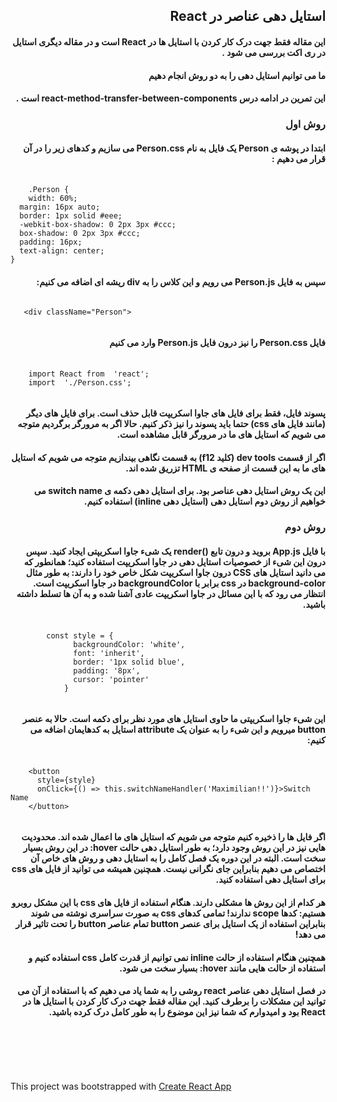 
<div dir="rtl">  
    <p><h2>استایل دهی عناصر در React</h2></p>  
    <p><h4>این مقاله فقط جهت درک کار کردن با استایل ها در React است و در مقاله دیگری استایل در ری اکت بررسی می شود .</h4></p>  
    <p><h4>ما می توانیم استایل دهی را به دو روش انجام دهیم</h4></p>  
    <p><h4>این تمرین در ادامه درس react-method-transfer-between-components است .</h4></p>
        <p><h3>روش اول</h3></p>
    <p><h4>ابتدا در پوشه ی Person یک فایل به نام Person.css می  سازیم و کدهای زیر را در آن قرار می دهیم :</h4></p> 
<pre dir="ltr"> ‍‍‍<code>
    .Person {  
    width: 60%;  
  margin: 16px auto;  
  border: 1px solid #eee;  
  -webkit-box-shadow: 0 2px 3px #ccc;  
  box-shadow: 0 2px 3px #ccc;  
  padding: 16px;  
  text-align: center;  
}</code></pre>
    <p><h4>سپس به فایل Person.js می رویم و این کلاس را به div ریشه ای اضافه می کنیم:</h4></p> 
    <pre dir="ltr"><code>
   &lt;div className="Person"&gt;
   </code></pre>
    <p><h4>فایل Person.css را نیز درون فایل Person.js وارد می کنیم</h4></p> 
    <pre dir="ltr"> ‍‍‍<code>
    import React from  'react';
    import  './Person.css';
    </code></pre>
    <p><h4>پسوند فایل، فقط برای فایل های جاوا اسکریپت قابل حذف است. برای فایل های دیگر (مانند فایل های css) حتما باید پسوند را نیز ذکر کنیم. حالا اگر به مرورگر برگردیم متوجه می شویم که استایل های ما در مرورگر قابل مشاهده است.</h4></p> 
    <p><h4>اگر از قسمت dev tools (کلید f12) به قسمت <head> نگاهی بیندازیم متوجه می شویم که استایل های ما به این قسمت از صفحه ی HTML تزریق شده اند.</h4></p>              
    <p><h4>
    این یک روش استایل دهی عناصر بود. برای استایل دهی دکمه ی switch name می خواهیم از روش دوم استایل دهی (استایل دهی inline) استفاده کنیم.
    </h4></p>
    <p><h3>روش دوم</h3></p>
    <p><h4>با فایل App.js بروید و درون تابع ()render یک شیء جاوا اسکریپتی ایجاد کنید. سپس درون این شیء از خصوصیات استایل دهی در جاوا اسکریپت استفاده کنید؛ همانطور که می دانید استایل های CSS درون جاوا اسکریپت شکل خاص خود را دارند: به طور مثال background-color در css برابر با backgroundColor در جاوا اسکریپت است. انتظار می رود که با این مسائل در جاوا اسکریپت عادی آشنا شده و به آن ها تسلط داشته باشید.</h4></p>
    <pre dir="ltr"> ‍‍‍<code>
        const style = {
              backgroundColor: 'white',
              font: 'inherit',
              border: '1px solid blue',
              padding: '8px',
              cursor: 'pointer'
            }
    </code></pre>
    <p><h4>این شیء جاوا اسکریپتی ما حاوی استایل های مورد نظر برای دکمه است. حالا به عنصر button میرویم و این شیء را به عنوان یک attribute استایل به کدهایمان اضافه می کنیم:</h4></p>
    <pre dir="ltr"> ‍‍‍<code>
    &lt;button
      style={style}
      onClick={() => this.switchNameHandler('Maximilian!!')}&gt;Switch Name
    &lt;/button&gt;
    </code></pre>
    <p><h4>اگر فایل ها را ذخیره کنیم متوجه می شویم که استایل های ما اعمال شده اند. محدودیت هایی نیز در این روش وجود دارد؛ به طور استایل دهی حالت hover: در این روش بسیار سخت است. البته در این دوره یک فصل کامل را به استایل دهی و روش های خاص آن اختصاص می دهیم بنابراین جای نگرانی نیست. همچنین همیشه می توانید از فایل های css برای استایل دهی استفاده کنید.</h4></p>
    <p><h4>هر کدام از این روش ها مشکلی دارند. هنگام استفاده از فایل های css با این مشکل روبرو هستیم: کدها scope ندارند! تمامی کدهای css به صورت سراسری نوشته می شوند بنابراین استفاده از یک استایل برای عنصر button تمام عناصر button را تحت تاثیر قرار می دهد!</h4></p>
    <p><h4>همچنین هنگام استفاده از حالت inline نمی توانیم از قدرت کامل css استفاده کنیم و استفاده از حالت هایی مانند hover: بسیار سخت می شود.</h4></p>
    <p><h4>در فصل استایل دهی عناصر react روشی را به شما یاد می دهیم که با استفاده از آن می توانید این مشکلات را برطرف کنید. این مقاله فقط جهت درک کار کردن با استایل ها در React بود و امیدوارم که شما نیز این موضوع را به طور کامل درک کرده باشید.</h4></p>
    <p><h4></h4></p>
    <p><h4></h4></p>
</div>  
<br /><br /><br /><br />  
  
<p>This project was bootstrapped with <a href="https://github.com/facebookincubator/create-react-app">Create React App</a></p>
